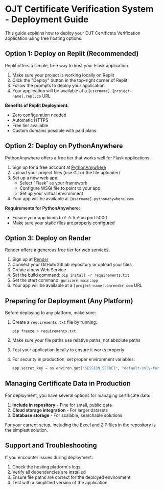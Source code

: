 # OJT Certificate Verification System - Deployment Guide

This guide explains how to deploy your OJT Certificate Verification application using free hosting options.

## Option 1: Deploy on Replit (Recommended)

Replit offers a simple, free way to host your Flask application.

1. Make sure your project is working locally on Replit
2. Click the "Deploy" button in the top-right corner of Replit
3. Follow the prompts to deploy your application
4. Your application will be available at a `[username].[project-name].repl.co` URL

**Benefits of Replit Deployment:**
- Zero configuration needed
- Automatic HTTPS
- Free tier available
- Custom domains possible with paid plans

## Option 2: Deploy on PythonAnywhere

PythonAnywhere offers a free tier that works well for Flask applications.

1. Sign up for a free account at [PythonAnywhere](https://www.pythonanywhere.com/)
2. Upload your project files (use Git or the file uploader)
3. Set up a new web app:
   - Select "Flask" as your framework
   - Configure WSGI file to point to your app
   - Set up your virtual environment
4. Your app will be available at `[username].pythonanywhere.com`

**Requirements for PythonAnywhere:**
- Ensure your app binds to `0.0.0.0` on port 5000
- Make sure your static files are properly configured

## Option 3: Deploy on Render

Render offers a generous free tier for web services.

1. Sign up at [Render](https://render.com/)
2. Connect your GitHub/GitLab repository or upload your files
3. Create a new Web Service
4. Set the build command: `pip install -r requirements.txt`
5. Set the start command: `gunicorn main:app`
6. Your app will be available at a `[project-name].onrender.com` URL

## Preparing for Deployment (Any Platform)

Before deploying to any platform, make sure:

1. Create a `requirements.txt` file by running:
   ```
   pip freeze > requirements.txt
   ```

2. Make sure your file paths use relative paths, not absolute paths

3. Test your application locally to ensure it works properly

4. For security in production, set proper environment variables:
   ```python
   app.secret_key = os.environ.get("SESSION_SECRET", "default-only-for-development")
   ```

## Managing Certificate Data in Production

For deployment, you have several options for managing certificate data:

1. **Include in repository** - Fine for small, public data
2. **Cloud storage integration** - For larger datasets
3. **Database storage** - For scalable, searchable solutions

For your current setup, including the Excel and ZIP files in the repository is the simplest solution.

## Support and Troubleshooting

If you encounter issues during deployment:

1. Check the hosting platform's logs
2. Verify all dependencies are installed
3. Ensure file paths are correct for the deployed environment
4. Test with a simplified version of the application